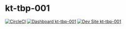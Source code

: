 # kt-tbp-001

[![CircleCI](https://circleci.com/gh/YashawanthkumarH/kt-tbp-001.svg?style=shield)](https://circleci.com/gh/YashawanthkumarH/kt-tbp-001)
[![Dashboard kt-tbp-001](https://img.shields.io/badge/dashboard-kt_tbp_001-yellow.svg)](https://dashboard.pantheon.io/sites/47ca8991-d0b1-4794-aea4-bc5c9b3a90f3#dev/code)
[![Dev Site kt-tbp-001](https://img.shields.io/badge/site-kt_tbp_001-blue.svg)](http://dev-kt-tbp-001.pantheonsite.io/)